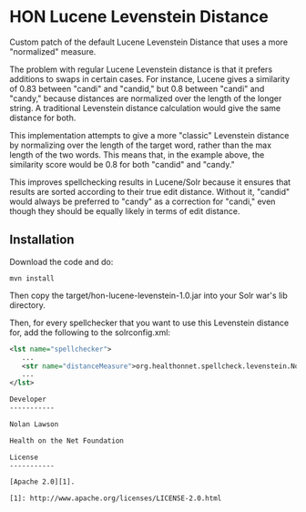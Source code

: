 HON Lucene Levenstein Distance
=========================

Custom patch of the default Lucene Levenstein Distance that uses a more "normalized" measure.

The problem with regular Lucene Levenstein distance is that it prefers additions to swaps in certain cases.  For instance, 
Lucene gives a similarity of 0.83 between "candi" and "candid," but 0.8 between "candi" and "candy," because distances 
are normalized over the length of the longer string. A traditional Levenstein distance calculation would give the same distance for both.

This implementation attempts to give a more "classic" Levenstein distance by normalizing over the length of the target word, rather than
the max length of the two words.  This means that, in the example above, the similarity score would be 0.8 for both "candid" and "candy."

This improves spellchecking results in Lucene/Solr because it ensures that results are sorted according to their true edit distance.  Without it,
"candid" would always be preferred to "candy" as a correction for "candi," even though they should be equally likely in terms of edit distance.


Installation
----------

Download the code and do:

```
mvn install
```

Then copy the target/hon-lucene-levenstein-1.0.jar into your Solr war's lib directory.

Then, for every spellchecker that you want to use this Levenstein distance for, add the following to the solrconfig.xml:

```xml
<lst name="spellchecker">
   ...
   <str name="distanceMeasure">org.healthonnet.spellcheck.levenstein.NormalizedLevensteinDistance</str>
   ...
</lst>

Developer
-----------

Nolan Lawson

Health on the Net Foundation

License
-----------

[Apache 2.0][1].

[1]: http://www.apache.org/licenses/LICENSE-2.0.html
